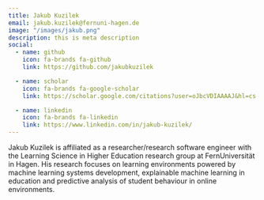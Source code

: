```yaml
---
title: Jakub Kuzilek
email: jakub.kuzilek@fernuni-hagen.de
image: "/images/jakub.png"
description: this is meta description
social:
  - name: github
    icon: fa-brands fa-github
    link: https://github.com/jakubkuzilek

  - name: scholar
    icon: fa-brands fa-google-scholar
    link: https://scholar.google.com/citations?user=oJbcVDIAAAAJ&hl=cs

  - name: linkedin
    icon: fa-brands fa-linkedin
    link: https://www.linkedin.com/in/jakub-kuzilek/
---
```


Jakub Kuzilek is affiliated as a researcher/research software engineer with the Learning Science in Higher Education research group at FernUniversität in Hagen. His research focuses on learning environments powered by machine learning systems development, explainable machine learning in education and predictive analysis of student behaviour in online environments.
